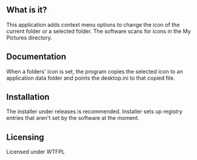  __What is it?__
  ------------

  This application adds context menu options to change the icon
  of the current folder or a selected folder. The software scans
  for icons in the My Pictures directory.
  

  __Documentation__
  -------------

  When a folders' icon is set, the program copies the selected
  icon to an application data folder and points the desktop.ini 
  to that copied file.

  __Installation__
  ------------

  The installer under releases is recommended. Installer sets up
  registry entries that aren't set by the software at the moment.

  __Licensing__
  ---------

  Licensed under WTFPL
